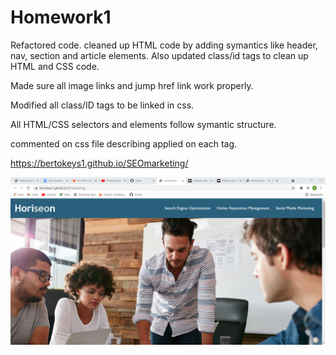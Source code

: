 # Homework1
Refactored code. cleaned up HTML code by adding symantics like header, nav, section and article elements. Also updated class/id tags to clean up HTML and CSS code.

Made sure all image links and jump href link work properly.

Modified all class/ID tags to be linked in css.

All HTML/CSS selectors and elements follow symantic structure.

commented on css file describing applied on each tag.

https://bertokeys1.github.io/SEOmarketing/

![](seo-screenshot.png)